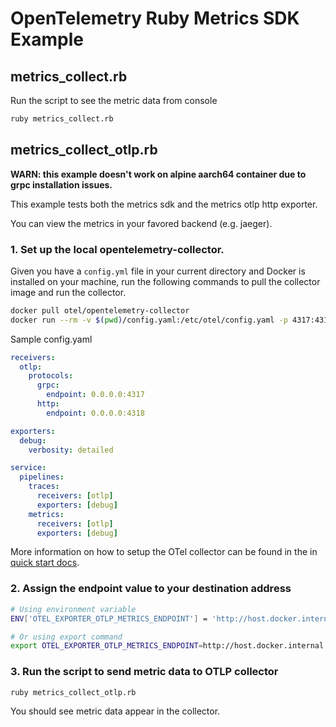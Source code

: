 # OpenTelemetry Ruby Metrics SDK Example

## metrics_collect.rb

Run the script to see the metric data from console

```sh
ruby metrics_collect.rb
```

## metrics_collect_otlp.rb

**WARN: this example doesn't work on alpine aarch64 container due to grpc installation issues.**

This example tests both the metrics sdk and the metrics otlp http exporter.

You can view the metrics in your favored backend (e.g. jaeger).

### 1. Set up the local opentelemetry-collector.

Given you have a `config.yml` file in your current directory and Docker is installed on your machine, run the following commands to pull the collector image and run the collector.

```sh
docker pull otel/opentelemetry-collector
docker run --rm -v $(pwd)/config.yaml:/etc/otel/config.yaml -p 4317:4317 -p 4318:4318 otel/opentelemetry-collector --config /etc/otel/config.yaml
```

Sample config.yaml

```yaml
receivers:
  otlp:
    protocols:
      grpc:
        endpoint: 0.0.0.0:4317
      http:
        endpoint: 0.0.0.0:4318

exporters:
  debug:
    verbosity: detailed

service:
  pipelines:
    traces:
      receivers: [otlp]
      exporters: [debug]
    metrics:
      receivers: [otlp]
      exporters: [debug]
```

More information on how to setup the OTel collector can be found in the in [quick start docs](https://opentelemetry.io/docs/collector/quick-start/).

### 2. Assign the endpoint value to your destination address

```sh
# Using environment variable
ENV['OTEL_EXPORTER_OTLP_METRICS_ENDPOINT'] = 'http://host.docker.internal:4318/v1/metrics'

# Or using export command
export OTEL_EXPORTER_OTLP_METRICS_ENDPOINT=http://host.docker.internal:4318/v1/metrics
```

### 3. Run the script to send metric data to OTLP collector

```sh
ruby metrics_collect_otlp.rb
```

You should see metric data appear in the collector.
